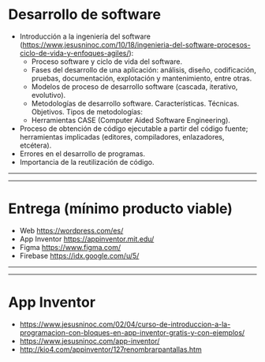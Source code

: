 # Desarrollo de software
- Introducción a la ingeniería del software (https://www.jesusninoc.com/10/18/ingenieria-del-software-procesos-ciclo-de-vida-y-enfoques-agiles/):
  - Proceso software y ciclo de vida del software.
  - Fases del desarrollo de una aplicación: análisis, diseño, codificación, pruebas, documentación, explotación y mantenimiento, entre otras.
  - Modelos de proceso de desarrollo software (cascada, iterativo, evolutivo).
  - Metodologías de desarrollo software. Características. Técnicas. Objetivos. Tipos de metodologías:
  - Herramientas CASE (Computer Aided Software Engineering).
- Proceso de obtención de código ejecutable a partir del código fuente; herramientas implicadas (editores, compiladores, enlazadores, etcétera).
- Errores en el desarrollo de programas.
- Importancia de la reutilización de código.

------------------------
------------------------

# Entrega (mínimo producto viable)
- Web https://wordpress.com/es/
- App Inventor https://appinventor.mit.edu/
- Figma https://www.figma.com/
- Firebase https://idx.google.com/u/5/

----------------
----------------

# App Inventor
* https://www.jesusninoc.com/02/04/curso-de-introduccion-a-la-programacion-con-bloques-en-app-inventor-gratis-y-con-ejemplos/
* https://www.jesusninoc.com/app-inventor/
* http://kio4.com/appinventor/127renombrarpantallas.htm
